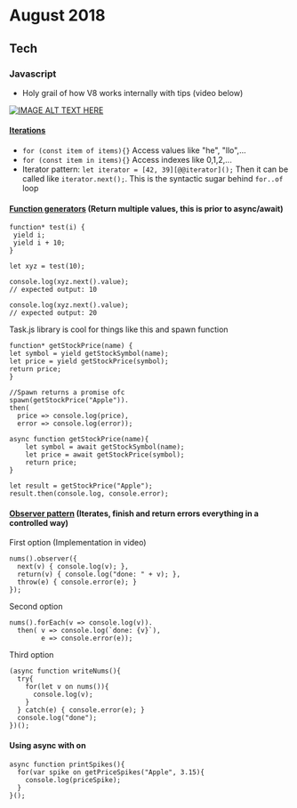 August 2018
==========

Tech
----


### Javascript

  - Holy grail of how V8 works internally with tips (video below)
 
  [![IMAGE ALT TEXT HERE](https://img.youtube.com/vi/EhpmNyR2Za0/0.jpg)](https://www.youtube.com/watch?v=EhpmNyR2Za0)
  
  #### [Iterations](https://youtu.be/DqMFX91ToLw?t=22m23s)
  
  - `for (const item of items){}` Access values like "he", "llo",...
  - `for (const item in items){}` Access indexes like 0,1,2,...
  - Iterator pattern: `let iterator = [42, 39][@@iterator]();` Then it can be called like `iterator.next();`. This is the syntactic sugar behind `for..of` loop
  
   #### [Function generators](https://developer.mozilla.org/en-US/docs/Web/JavaScript/Reference/Statements/function*) (Return multiple values, this is prior to async/await)
   
 ```
function* test(i) {
  yield i;
  yield i + 10;
}

let xyz = test(10);

console.log(xyz.next().value);
// expected output: 10

console.log(xyz.next().value);
// expected output: 20
  ```
  
 Task.js library is cool for things like this and spawn function
 
  ```
function* getStockPrice(name) {
  let symbol = yield getStockSymbol(name);
  let price = yield getStockPrice(symbol);
  return price;
}

//Spawn returns a promise ofc
spawn(getStockPrice("Apple")).
  then(
    price => console.log(price),
    error => console.log(error));
  ```
  ```
  async function getStockPrice(name){
      let symbol = await getStockSymbol(name);
      let price = await getStockPrice(symbol);
      return price;
  }
  
  let result = getStockPrice("Apple");
  result.then(console.log, console.error);
  ```
  
  #### [Observer pattern](https://youtu.be/DqMFX91ToLw?t=38m07s) (Iterates, finish and return errors everything in a controlled way)
  First option (Implementation in video)
  
  ```
  nums().observer({
    next(v) { console.log(v); },
    return(v) { console.log("done: " + v); },
    throw(e) { console.error(e); }
  });
  ```
  
  Second option
  
  ```
  nums().forEach(v => console.log(v)).
    then( v => console.log(`done: {v}`),
          e => console.error(e));
  ```
  
  Third option
  
  ```
  (async function writeNums(){
    try{
      for(let v on nums()){
        console.log(v);  
      }
    } catch(e) { console.error(e); }
    console.log("done");
  })();
  ```
  
  #### Using async with on
  
  ``` 
  async function printSpikes(){
    for(var spike on getPriceSpikes("Apple", 3.15){
      console.log(priceSpike);
    }
  }();
  ```

